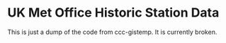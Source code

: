 UK Met Office Historic Station Data
===================================

This is just a dump of the code from ccc-gistemp. It is
currently broken.
